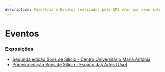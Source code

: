 ```yaml
---
description: Palestras e Eventos realizados pelo GPI e/ou por seus integrantes.
---
```


# Eventos

### Exposições

* [Segunda edição Sons de Silício - Centro Universitário Maria Antônia](segunda-edicao-sons-de-silicio/)
* [Primeira edição Sons de Silício - Espaço das Artes \(Usp\)](primeira-edicao-sons-de-silicio.md)



